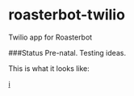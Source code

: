 # roasterbot-twilio
Twilio app for Roasterbot

###Status
Pre-natal. Testing ideas.

This is what it looks like:

<a href="https://raw.githubusercontent.com/RoasterBot/roasterbot-twilio/master/screenshot.png">i





